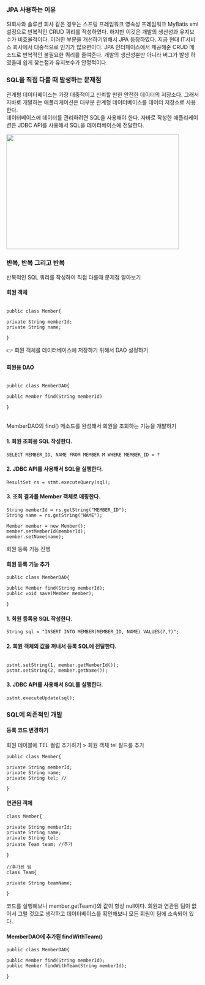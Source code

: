 ### JPA 사용하는 이유
SI회사와 솔루션 회사 같은 경우는 스프링 프레임워크 영속성 프레임워크 MyBatis xml 설정으로 반복적인 CRUD 쿼리를 작성하였다. 하지만 이것은 개발의 생산성과 유지보수가 비효율적이다. 이러한 부분을 개선하기위해서 JPA 등장하였다. 지금 현대 IT서비스 회사에서 대중적으로 인기가 많으편이다. JPA 인터페이스에서 제공해준 CRUD 메소드로 반복적인 불필요한 쿼리를 줄여준다. 개발의 생산성뿐만 아니라 버그가 발생 하였을때 쉽게 찿는점과 유지보수가 안정적이다.

### SQL을 직접 다룰 때 발생하는 문제점
관계형 데이터베이스는 가장 대중적이고 신뢰할 만한 안전한 데이터의 저장소다. 그래서 자바로 개발하는 애플리케이션은 대부분 관계형 데이터베이스를 데이터 저장소로 사용한다.<br>
데이터베이스에 데이터를 관리하려면 SQL을 사용해야 한다. 자바로 작성한 애플리케이션은 JDBC API를 사용해서 SQL을 데이터베이스에 전달한다.

<img src="https://velog.velcdn.com/images%2Fyu-jin-song%2Fpost%2Fc0ea3b9a-51a5-45d3-a167-5a5a2fe3750d%2FJDBC_API%EC%99%80_SQL.png" width="450px" height="300px">

### 반복, 반복 그리고 반복
반복적인 SQL 쿼리를 작성하여 직접 다룰때 문제점 알아보기

#### 회원 객체
~~~

public class Member{

private String memberId;
private String name;

}

~~~

👉 회원 객체를 데이터베이스에 저장하기 위해서 DAO 설정하기

#### 회원용 DAO
~~~

public class MemberDAO{

public Member find(String memberId)

}

~~~

<br>
MemberDAO의 find() 메소드를 완성해서 회원을 조회하는 기능을 개발하기

#### 1. 회원 조회용 SQL 작성한다.

~~~
SELECT MEMBER_ID, NAME FROM MEMBER M WHERE MEMBER_ID = ?
~~~

#### 2. JDBC API를 사용해서 SQL을 실행한다.

~~~
ResultSet rs = stmt.executeQuery(sql);
~~~

#### 3. 조회 결과를 Member 객체로 매핑한다.

~~~
String memberId = rs.getString("MEMBER_ID");
String name = rs.getString("NAME");

Member member = new Member();
member.setMemberId(memberId);
member.setName(name);
~~~

회원 등록 기능 진행

#### 회원 등록 기능 추가

~~~
public class MemberDAO{

public Member find(String memberId);
public void save(Member member);

}
~~~

#### 1. 회원 등록용 SQL 작성한다.

~~~
String sql = "INSERT INTO MEMBER(MEMBER_ID, NAME) VALUES(?,?)";
~~~

#### 2. 회원 객체의 값을 꺼내서 등록 SQL에 전달한다.

~~~

pstmt.setString(1, member.getMemberId());
pstmt.setString(2, member.getName());

~~~

#### 3. JDBC API를 사용해서 SQL를 실행한다.

~~~
pstmt.executeUpdate(sql);
~~~

### SQL에 의존적인 개발

#### 등록 코드 변경하기
회원 테이블에 TEL 컬럼 추가하기 > 회원 객체 tel 필드를 추가

~~~
public class Member{

private String memberId;
private String name;
private String tel; // 

}
~~~

#### 연관된 객체

~~~
class Member{

private String memberId;
private String name;
private String tel;
private Team team; //추가

}

//추가된 팀
class Team{

private String teamName;

}
~~~

코드를 실행해보니 member.getTeam()의 값이 항상 null이다. 회원과 연관된 팀이 없어서 그럴 것으로 생각하고 데이터베이스를 확인해보니 모든 회원이 팀에 소속되어 있다.

#### MemberDAO에 추가된 findWithTeam()

~~~
public class MemberDAO{

public Member find(String memberId);
public Member findWithTeam(String memberId);

}
~~~





